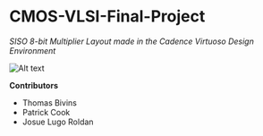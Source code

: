 # CMOS-VLSI-Final-Project
*SISO 8-bit Multiplier Layout made in the Cadence Virtuoso Design Environment*

![Alt text](https://cdn.discordapp.com/attachments/903351213179953222/918198352275972126/unknown.png "Multiplier")

**Contributors**
- Thomas Bivins
- Patrick Cook
- Josue Lugo Roldan
